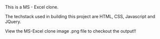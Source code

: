 This is a MS - Excel clone.

The techstack used in building this project are HTML, CSS, Javascript and JQuery.

View the MS-Excel clone image .png file to checkout the output!!